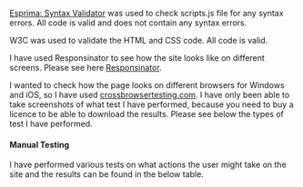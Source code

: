 [Esprima: Syntax Validator](https://esprima.org/demo/validate.html) was used to check scripts.js file for any syntax errors. All code is valid and does not contain any syntax errors.

W3C was used to validate the HTML and CSS code. All code is valid.

I have used Responsinator to see how the site looks like on different screens. Please see here [Responsinator](http://www.responsinator.com/?url=https%3A%2F%2Fclick-a-book.herokuapp.com%2F).

I wanted to check how the page looks on different browsers for Windows and iOS, so I have used [crossbrowsertesting.com](https://app.crossbrowsertesting.com/test-center). I have only been able to take screenshots of what test I have performed, because you need to buy a licence to be able to download the results. Please see below the types of test I have performed.

#### Manual Testing

I have performed various tests on what actions the user might take on the site and the results can be found in the below table.




